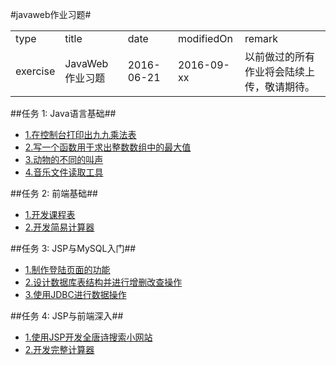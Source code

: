 ﻿#javaweb作业习题#

<table>
<tr><td>type</td><td>title</td><td>date</td><td>modifiedOn</td><td>remark</td></tr>
<tr><td>exercise</td><td>JavaWeb作业习题</td><td>2016-06-21</td><td>2016-09-xx</td><td>以前做过的所有作业将会陆续上传，敬请期待。</td>
</tr>
</table>

##任务 1: Java语言基础##
- [1.在控制台打印出九九乘法表](/task1/SoundCode/cn.zhoujianwen/src/one)
- [2.写一个函数用于求出整数数组中的最大值](/task1/SoundCode/cn.zhoujianwen/src/two)
- [3.动物的不同的叫声](/task1/SoundCode/cn.zhoujianwen/src/three)
- [4.音乐文件读取工具](/task1/SoundCode/cn.zhoujianwen/src/four)

##任务 2: 前端基础##
- [1.开发课程表](task2/SoundCode/1)
- [2.开发简易计算器](task2/SoundCode/2)

##任务 3: JSP与MySQL入门##
- [1.制作登陆页面的功能](task3/SoundCode/1)
- [2.设计数据库表结构并进行增删改查操作](task3/SoundCode/2)
- [3.使用JDBC进行数据操作](task3/SoundCode/3)

##任务 4: JSP与前端深入##
- [1.使用JSP开发全唐诗搜索小网站](task4/basic.html)
- [2.开发完整计算器](task4/number.html)
